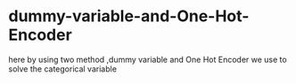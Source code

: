 # dummy-variable-and-One-Hot-Encoder
here by using two method ,dummy variable and One Hot Encoder we use to solve the categorical variable
